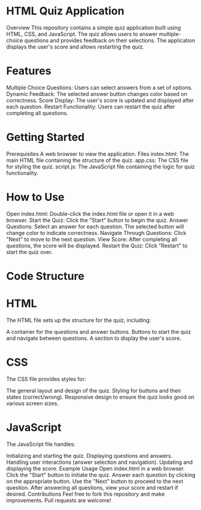 # HTML Quiz Application
Overview
This repository contains a simple quiz application built using HTML, CSS, and JavaScript. The quiz allows users to answer multiple-choice questions and provides feedback on their selections. The application displays the user's score and allows restarting the quiz.

# Features
Multiple Choice Questions: Users can select answers from a set of options.
Dynamic Feedback: The selected answer button changes color based on correctness.
Score Display: The user's score is updated and displayed after each question.
Restart Functionality: Users can restart the quiz after completing all questions.
# Getting Started
Prerequisites
A web browser to view the application.
Files
index.html: 
The main HTML file containing the structure of the quiz.
app.css:
The CSS file for styling the quiz.
script.js: 
The JavaScript file containing the logic for quiz functionality.
# How to Use
Open index.html: 
Double-click the index.html file or open it in a web browser.
Start the Quiz: 
Click the "Start" button to begin the quiz.
Answer Questions:
Select an answer for each question. The selected button will change color to indicate correctness.
Navigate Through Questions: 
Click "Next" to move to the next question.
View Score: 
After completing all questions, the score will be displayed.
Restart the Quiz: 
Click "Restart" to start the quiz over.
# Code Structure
# HTML
The HTML file sets up the structure for the quiz, including:

A container for the questions and answer buttons.
Buttons to start the quiz and navigate between questions.
A section to display the user's score.
# CSS
The CSS file provides styles for:

The general layout and design of the quiz.
Styling for buttons and their states (correct/wrong).
Responsive design to ensure the quiz looks good on various screen sizes.
# JavaScript
The JavaScript file handles:

Initializing and starting the quiz.
Displaying questions and answers.
Handling user interactions (answer selection and navigation).
Updating and displaying the score.
Example Usage
Open index.html in a web browser.
Click the "Start" button to initiate the quiz.
Answer each question by clicking on the appropriate button.
Use the "Next" button to proceed to the next question.
After answering all questions, view your score and restart if desired.
Contributions
Feel free to fork this repository and make improvements. Pull requests are welcome!
